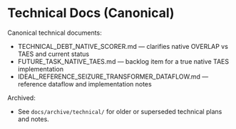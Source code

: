 # Technical Docs (Canonical)

Canonical technical documents:
- TECHNICAL_DEBT_NATIVE_SCORER.md — clarifies native OVERLAP vs TAES and current status
- FUTURE_TASK_NATIVE_TAES.md — backlog item for a true native TAES implementation
- IDEAL_REFERENCE_SEIZURE_TRANSFORMER_DATAFLOW.md — reference dataflow and implementation notes

Archived:
- See `docs/archive/technical/` for older or superseded technical plans and notes.
